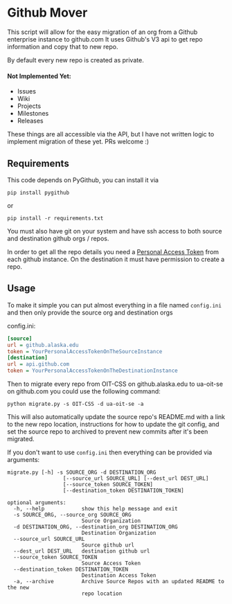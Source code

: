 # Github Mover
This script will allow for the easy migration of an org from a Github enterprise instance to github.com
It uses Github's V3 api to get repo information and copy that to new repo.

By default every new repo is created as private.

#### Not Implemented Yet:
* Issues
* Wiki
* Projects
* Milestones
* Releases

These things are all accessible via the API, but I have not written logic to implement migration of these yet.
PRs welcome :)

## Requirements
This code depends on PyGithub,  you can install it via
```
pip install pygithub
```
or
```
pip install -r requirements.txt
```

You must also have git on your system and have ssh access to both source and destination github orgs / repos.

In order to get all the repo details you need a [Personal Access Token](https://help.github.com/en/github/authenticating-to-github/creating-a-personal-access-token-for-the-command-line) from each github instance. 
On the destination it must have permission to create a repo.
## Usage

To make it simple you can put almost everything in a file named `config.ini` and then only provide the source org and destination orgs
 
config.ini:
```ini
[source]
url = github.alaska.edu
token = YourPersonalAccessTokenOnTheSourceInstance
[destination]
url = api.github.com
token = YourPersonalAccessTokenOnTheDestinationInstance
```

Then to migrate every repo from OIT-CSS on github.alaska.edu to ua-oit-se on github.com you could use the following command:
```
python migrate.py -s OIT-CSS -d ua-oit-se -a
```
This will also automatically update the source repo's README.md with a link to the new repo location, instructions for how to update the git config, and set the source repo to archived to prevent new commits after it's been migrated.


If you don't want to use `config.ini` then everything can be provided via arguments:
```
migrate.py [-h] -s SOURCE_ORG -d DESTINATION_ORG
                  [--source_url SOURCE_URL] [--dest_url DEST_URL]
                  [--source_token SOURCE_TOKEN]
                  [--destination_token DESTINATION_TOKEN]

optional arguments:
  -h, --help            show this help message and exit
  -s SOURCE_ORG, --source_org SOURCE_ORG
                        Source Organization
  -d DESTINATION_ORG, --destination_org DESTINATION_ORG
                        Destination Organization
  --source_url SOURCE_URL
                        Source github url
  --dest_url DEST_URL   destination github url
  --source_token SOURCE_TOKEN
                        Source Access Token
  --destination_token DESTINATION_TOKEN
                        Destination Access Token
  -a, --archive         Archive Source Repos with an updated README to the new
                        repo location
```
